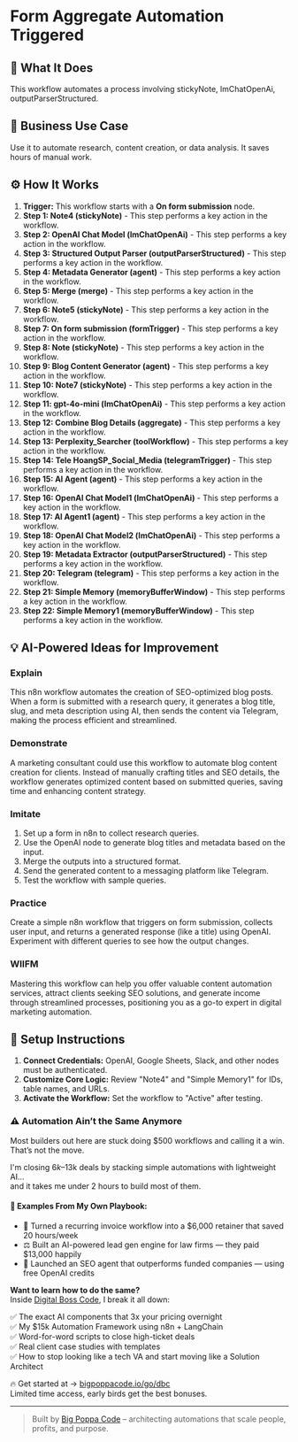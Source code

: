 # Form Aggregate Automation Triggered

## 🚀 What It Does
This workflow automates a process involving stickyNote, lmChatOpenAi, outputParserStructured.

## 💼 Business Use Case
Use it to automate research, content creation, or data analysis. It saves hours of manual work.

## ⚙️ How It Works
1.  **Trigger:** This workflow starts with a **On form submission** node.
2. **Step 1: Note4 (stickyNote)** - This step performs a key action in the workflow.
3. **Step 2: OpenAI Chat Model (lmChatOpenAi)** - This step performs a key action in the workflow.
4. **Step 3: Structured Output Parser (outputParserStructured)** - This step performs a key action in the workflow.
5. **Step 4: Metadata Generator (agent)** - This step performs a key action in the workflow.
6. **Step 5: Merge (merge)** - This step performs a key action in the workflow.
7. **Step 6: Note5 (stickyNote)** - This step performs a key action in the workflow.
8. **Step 7: On form submission (formTrigger)** - This step performs a key action in the workflow.
9. **Step 8: Note (stickyNote)** - This step performs a key action in the workflow.
10. **Step 9: Blog Content Generator (agent)** - This step performs a key action in the workflow.
11. **Step 10: Note7 (stickyNote)** - This step performs a key action in the workflow.
12. **Step 11: gpt-4o-mini (lmChatOpenAi)** - This step performs a key action in the workflow.
13. **Step 12: Combine Blog Details (aggregate)** - This step performs a key action in the workflow.
14. **Step 13: Perplexity_Searcher (toolWorkflow)** - This step performs a key action in the workflow.
15. **Step 14: Tele HoangSP_Social_Media (telegramTrigger)** - This step performs a key action in the workflow.
16. **Step 15: AI Agent (agent)** - This step performs a key action in the workflow.
17. **Step 16: OpenAI Chat Model1 (lmChatOpenAi)** - This step performs a key action in the workflow.
18. **Step 17: AI Agent1 (agent)** - This step performs a key action in the workflow.
19. **Step 18: OpenAI Chat Model2 (lmChatOpenAi)** - This step performs a key action in the workflow.
20. **Step 19: Metadata Extractor (outputParserStructured)** - This step performs a key action in the workflow.
21. **Step 20: Telegram (telegram)** - This step performs a key action in the workflow.
22. **Step 21: Simple Memory (memoryBufferWindow)** - This step performs a key action in the workflow.
23. **Step 22: Simple Memory1 (memoryBufferWindow)** - This step performs a key action in the workflow.

## 💡 AI-Powered Ideas for Improvement
### Explain
This n8n workflow automates the creation of SEO-optimized blog posts. When a form is submitted with a research query, it generates a blog title, slug, and meta description using AI, then sends the content via Telegram, making the process efficient and streamlined.

### Demonstrate
A marketing consultant could use this workflow to automate blog content creation for clients. Instead of manually crafting titles and SEO details, the workflow generates optimized content based on submitted queries, saving time and enhancing content strategy.

### Imitate
1. Set up a form in n8n to collect research queries.
2. Use the OpenAI node to generate blog titles and metadata based on the input.
3. Merge the outputs into a structured format.
4. Send the generated content to a messaging platform like Telegram.
5. Test the workflow with sample queries.

### Practice
Create a simple n8n workflow that triggers on form submission, collects user input, and returns a generated response (like a title) using OpenAI. Experiment with different queries to see how the output changes.

### WIIFM
Mastering this workflow can help you offer valuable content automation services, attract clients seeking SEO solutions, and generate income through streamlined processes, positioning you as a go-to expert in digital marketing automation.

## 🔧 Setup Instructions
1. **Connect Credentials:** OpenAI, Google Sheets, Slack, and other nodes must be authenticated.
2. **Customize Core Logic:** Review "Note4" and "Simple Memory1" for IDs, table names, and URLs.
3. **Activate the Workflow:** Set the workflow to "Active" after testing.

### ⚠️ Automation Ain’t the Same Anymore

Most builders out here are stuck doing $500 workflows and calling it a win.  
That’s not the move.  

I'm closing $6k–$13k deals by stacking simple automations with lightweight AI...  
and it takes me under 2 hours to build most of them.

#### 🧠 Examples From My Own Playbook:
- 🔁 Turned a recurring invoice workflow into a $6,000 retainer that saved 20 hours/week  
- ⚖️ Built an AI-powered lead gen engine for law firms — they paid $13,000 happily  
- 🚀 Launched an SEO agent that outperforms funded companies — using free OpenAI credits  

**Want to learn how to do the same?**  
Inside [Digital Boss Code](https://bigpoppacode.io/go/dbc), I break it all down:

✅ The exact AI components that 3x your pricing overnight  
✅ My $15k Automation Framework using n8n + LangChain  
✅ Word-for-word scripts to close high-ticket deals  
✅ Real client case studies with templates  
✅ How to stop looking like a tech VA and start moving like a Solution Architect  

🔥 Get started at → [bigpoppacode.io/go/dbc](https://bigpoppacode.io/go/dbc)  
Limited time access, early birds get the best bonuses.

---
> Built by [Big Poppa Code](https://bigpoppacode.io) – architecting automations that scale people, profits, and purpose.
